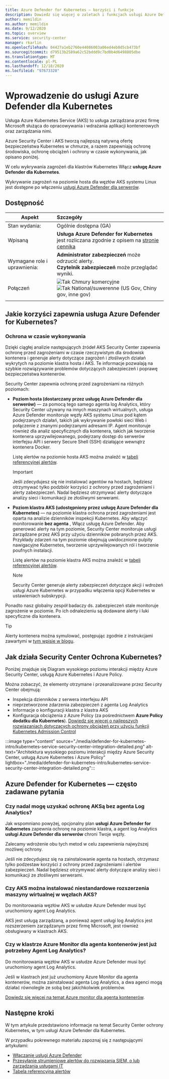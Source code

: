 ```yaml
---
title: Azure Defender for Kubernetes — korzyści i funkcje
description: Dowiedz się więcej o zaletach i funkcjach usługi Azure Defender for Kubernetes.
author: memildin
ms.author: memildin
ms.date: 9/12/2020
ms.topic: overview
ms.service: security-center
manager: rkarlin
ms.openlocfilehash: 04427a1eb2760e44086003a06ed4eb0d5cb473bf
ms.sourcegitcommit: d79513b2589a62c52bddd9c7bd0b4d6498805dbe
ms.translationtype: MT
ms.contentlocale: pl-PL
ms.lasthandoff: 12/18/2020
ms.locfileid: "97673328"
---
```

# <a name="introduction-to-azure-defender-for-kubernetes"></a>Wprowadzenie do usługi Azure Defender dla Kubernetes

Usługa Azure Kubernetes Service (AKS) to usługa zarządzana przez firmę Microsoft służąca do opracowywania i wdrażania aplikacji kontenerowych oraz zarządzania nimi.

Azure Security Center i AKS tworzą najlepszą natywną ofertę bezpieczeństwa Kubernetes w chmurze, a razem zapewniają ochronę środowiska, ochronę obciążeń i ochrony w czasie wykonywania, jak opisano poniżej.

W celu wykrywania zagrożeń dla klastrów Kubernetes Włącz **usługę Azure Defender dla Kubernetes**.

Wykrywanie zagrożeń na poziomie hosta dla węzłów AKS systemu Linux jest dostępne po włączeniu [usługi Azure Defender dla serwerów](defender-for-servers-introduction.md).

## <a name="availability"></a>Dostępność

|Aspekt|Szczegóły|
|----|:----|
|Stan wydania:|Ogólnie dostępna (GA)|
|Wpisaną|**Usługa Azure Defender for Kubernetes** jest rozliczana zgodnie z opisem na [stronie cennika](security-center-pricing.md)|
|Wymagane role i uprawnienia:|**Administrator zabezpieczeń** może odrzucić alerty.<br>**Czytelnik zabezpieczeń** może przeglądać wyniki.|
|Połączeń|![Tak](./media/icons/yes-icon.png) Chmury komercyjne<br>![Tak](./media/icons/yes-icon.png) National/suwerenne (US Gov, Chiny gov, inne gov)|
|||

## <a name="what-are-the-benefits-of-azure-defender-for-kubernetes"></a>Jakie korzyści zapewnia usługa Azure Defender for Kubernetes?

### <a name="run-time-protection"></a>Ochrona w czasie wykonywania

Dzięki ciągłej analizie następujących źródeł AKS Security Center zapewnia ochronę przed zagrożeniami w czasie rzeczywistym dla środowisk kontenera i generuje alerty dotyczące zagrożeń i złośliwych działań wykrytych na poziomie klastra hosta *i* AKS. Te informacje pozwalają na szybkie rozwiązywanie problemów dotyczących zabezpieczeń i poprawę bezpieczeństwa kontenerów.

Security Center zapewnia ochronę przed zagrożeniami na różnych poziomach: 

- **Poziom hosta (dostarczany przez usługę Azure Defender dla serwerów)** — za pomocą tego samego agenta log Analytics, który Security Center używany na innych maszynach wirtualnych, usługa Azure Defender monitoruje węzły AKS systemu Linux pod kątem podejrzanych działań, takich jak wykrywanie powłoki sieci Web i połączenie z znanymi podejrzanymi adresami IP. Agent monitoruje również dla analiz specyficznych dla kontenera, takich jak tworzenie kontenera uprzywilejowanego, podejrzany dostęp do serwerów interfejsu API i serwery Secure Shell (SSH) działające wewnątrz kontenera Docker.

    Listę alertów na poziomie hosta AKS można znaleźć w [tabeli referencyjnej alertów](alerts-reference.md#alerts-containerhost).

    >[!IMPORTANT]
    > Jeśli zdecydujesz się nie instalować agentów na hostach, będziesz otrzymywać tylko podzbiór korzyści z ochrony przed zagrożeniami i alerty zabezpieczeń. Nadal będziesz otrzymywać alerty dotyczące analizy sieci i komunikacji ze złośliwymi serwerami.

- **Poziom klastra AKS (udostępniony przez usługę Azure Defender dla Kubernetes)** — na poziomie klastra ochrona przed zagrożeniami jest oparta na analizie dzienników inspekcji Kubernetes. Aby włączyć monitorowanie **bez agenta** , Włącz usługę Azure Defender. Aby generować alerty na tym poziomie, Security Center monitoruje usługi zarządzane przez AKS przy użyciu dzienników pobranych przez AKS. Przykłady zdarzeń na tym poziomie obejmują uwidocznione pulpity nawigacyjne Kubernetes, tworzenie uprzywilejowanych ról i tworzenie poufnych instalacji.

    Listę alertów na poziomie klastra AKS można znaleźć w [tabeli referencyjnej alertów](alerts-reference.md#alerts-akscluster).

    >[!NOTE]
    > Security Center generuje alerty zabezpieczeń dotyczące akcji i wdrożeń usługi Azure Kubernetes w przypadku włączenia opcji Kubernetes w ustawieniach subskrypcji. 

Ponadto nasz globalny zespół badaczy ds. zabezpieczeń stale monitoruje zagrożenie w poziomie. Po ich odnalezieniu są dodawane alerty i luki specyficzne dla kontenera.

> [!TIP]
> Alerty kontenera można symulować, postępując zgodnie z instrukcjami zawartymi w [tym wpisie w blogu](https://techcommunity.microsoft.com/t5/azure-security-center/how-to-demonstrate-the-new-containers-features-in-azure-security/ba-p/1011270).



## <a name="how-does-security-centers-kubernetes-protection-work"></a>Jak działa Security Center Ochrona Kubernetes?

Poniżej znajduje się Diagram wysokiego poziomu interakcji między Azure Security Center, usługą Azure Kubernetes i Azure Policy.

Można zobaczyć, że elementy otrzymane i przeanalizowane przez Security Center obejmują:

- Inspekcja dzienników z serwera interfejsu API
- nieprzetworzone zdarzenia zabezpieczeń z agenta Log Analytics
- Informacje o konfiguracji klastra z klastra AKS
- Konfiguracja obciążenia z Azure Policy (za pośrednictwem **Azure Policy dodatku dla Kubernetes**). [Dowiedz się więcej o najlepszych rozwiązaniach dotyczących ochrony obciążeń przy użyciu funkcji Kubernetes Admission Control](container-security.md#workload-protection-best-practices-using-kubernetes-admission-control)

:::image type="content" source="./media/defender-for-kubernetes-intro/kubernetes-service-security-center-integration-detailed.png" alt-text="Architektura wysokiego poziomu interakcji między Azure Security Center, usługą Azure Kubernetes i Azure Policy" lightbox="./media/defender-for-kubernetes-intro/kubernetes-service-security-center-integration-detailed.png":::




## <a name="azure-defender-for-kubernetes---faq"></a>Azure Defender for Kubernetes — często zadawane pytania

### <a name="can-i-still-get-aks-protections-without-the-log-analytics-agent"></a>Czy nadal mogę uzyskać ochronę AKSą bez agenta Log Analytics?

Jak wspomniano powyżej, opcjonalny plan **usługi Azure Defender for Kubernetes** zapewnia ochronę na poziomie klastra, a agent log Analytics **usługi Azure Defender dla serwerów** chroni Twoje węzły. 

Zalecamy wdrożenie obu tych metod w celu zapewnienia najwyższej możliwej ochrony.

Jeśli nie zdecydujesz się na zainstalowanie agenta na hostach, otrzymasz tylko podzestaw korzyści z ochrony przed zagrożeniami i alertów zabezpieczeń. Nadal będziesz otrzymywać alerty dotyczące analizy sieci i komunikacji ze złośliwymi serwerami.


### <a name="does-aks-allow-me-to-install-custom-vm-extensions-on-my-aks-nodes"></a>Czy AKS można instalować niestandardowe rozszerzenia maszyny wirtualnej w węzłach AKS?

Do monitorowania węzłów AKS w usłudze Azure Defender musi być uruchomiony agent Log Analytics. 

AKS jest usługą zarządzaną, a ponieważ agent usługi log Analytics jest rozszerzeniem zarządzanym przez firmę Microsoft, jest również obsługiwany w klastrach AKS.



### <a name="if-my-cluster-is-already-running-an-azure-monitor-for-containers-agent-do-i-need-the-log-analytics-agent-too"></a>Czy w klastrze Azure Monitor dla agenta kontenerów jest już potrzebny Agent Log Analytics?

Do monitorowania węzłów AKS w usłudze Azure Defender musi być uruchomiony agent Log Analytics.

Jeśli w klastrach jest już uruchomiony Azure Monitor dla agenta kontenerów, można zainstalować agenta Log Analytics, a dwa agenci mogą działać równolegle ze sobą bez jakichkolwiek problemów.

[Dowiedz się więcej na temat Azure monitor dla agenta kontenerów](../azure-monitor/insights/container-insights-manage-agent.md).


## <a name="next-steps"></a>Następne kroki

W tym artykule przedstawiono informacje na temat Security Center ochrony Kubernetes, w tym usługi Azure Defender dla Kubernetes. 

W przypadku pokrewnego materiału zapoznaj się z następującymi artykułami: 

- [Włączanie usługi Azure Defender](security-center-pricing.md)
- [Przesyłanie strumieniowe alertów do rozwiązania SIEM, o lub zarządzania usługami IT](export-to-siem.md)
- [Tabela referencyjna alertów](alerts-reference.md)